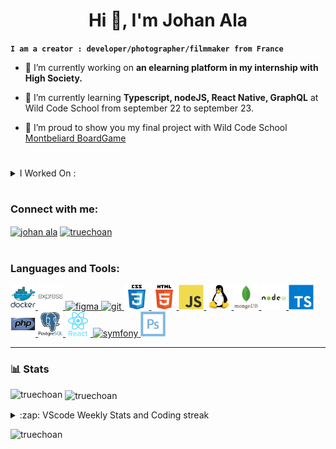 <h1 align="center">Hi 👋, I'm Johan Ala</h1>

**`I am a creator : developer/photographer/filmmaker from France`**

- 🔭 I’m currently working on **an elearning platform in my internship with High Society.**

- 🌱 I’m currently learning **Typescript, nodeJS, React Native, GraphQL** at Wild Code School from september 22 to september 23.

- 👯 I’m proud to show you my final project with Wild Code School [Montbeliard BoardGame](https://montbeliard-cite-libre.remote-fr-1.wilders.dev/)

#

<details>
  <summary> I Worked On :</summary>
  
- Project 3 WCS Montbéliard Jeux d'Histoire :  <a align="right" href='https://github.com/WildCodeSchool/2022-03-php-remote-1283-montbeliard-cite-libre'> <img align="right" src="https://github-readme-stats.vercel.app/api/pin/?username=WildCodeSchool&repo=2022-03-php-remote-1283-montbeliard-cite-libre&show_owner=true&theme=highcontrast" /> </a>
- Project 2 WCS Blindtest :  <a align="right" href='https://github.com/WildCodeSchool/2022-03-php-remotefr-p2-blind-test'> <img align="center" src="https://github-readme-stats.vercel.app/api/pin/?username=WildCodeSchool&repo=2022-03-php-remotefr-p2-blind-test&show_owner=true&theme=highcontrast" /> </a>
- Project 1 WCS Trombinoscope : <a align="right" href='https://github.com/MarysaR/Trombinoscope'><img align="center" src="https://github-readme-stats.vercel.app/api/pin/?username=marysar&repo=Trombinoscope&show_owner=false&theme=highcontrast" /></a>
 

  </details>
       

#

<h3 align="left">Connect with me:</h3>
<p align="left">
<a href="https://linkedin.com/in/johan-ala" target="blank"><img align="center" src="https://raw.githubusercontent.com/rahuldkjain/github-profile-readme-generator/master/src/images/icons/Social/linked-in-alt.svg" alt="johan ala" height="30" width="40" /></a>
<a href="https://instagram.com/truechoan" target="blank"><img align="center" src="https://raw.githubusercontent.com/rahuldkjain/github-profile-readme-generator/master/src/images/icons/Social/instagram.svg" alt="truechoan" height="30" width="40" /></a>
</p>

#

<h3 align="left">Languages and Tools:</h3>
<p align="left"> <a href="https://www.docker.com/" target="_blank" rel="noreferrer"> <img src="https://raw.githubusercontent.com/devicons/devicon/master/icons/docker/docker-original-wordmark.svg" alt="docker" width="40" height="40"/> </a> <a href="https://expressjs.com" target="_blank" rel="noreferrer"> <img src="https://raw.githubusercontent.com/devicons/devicon/master/icons/express/express-original-wordmark.svg" alt="express" width="40" height="40"/> </a> <a href="https://www.figma.com/" target="_blank" rel="noreferrer"> <img src="https://www.vectorlogo.zone/logos/figma/figma-icon.svg" alt="figma" width="40" height="40"/> </a> <a href="https://git-scm.com/" target="_blank" rel="noreferrer"> <img src="https://www.vectorlogo.zone/logos/git-scm/git-scm-icon.svg" alt="git" width="40" height="40"/> </a> 
  <a href="https://www.w3schools.com/css/" target="_blank" rel="noreferrer"> <img src="https://raw.githubusercontent.com/devicons/devicon/master/icons/css3/css3-original-wordmark.svg" alt="css3" width="40" height="40"/> </a> <a href="https://www.w3.org/html/" target="_blank" rel="noreferrer"> <img src="https://raw.githubusercontent.com/devicons/devicon/master/icons/html5/html5-original-wordmark.svg" alt="html5" width="40" height="40"/> </a> <a href="https://developer.mozilla.org/en-US/docs/Web/JavaScript" target="_blank" rel="noreferrer"> <img src="https://raw.githubusercontent.com/devicons/devicon/master/icons/javascript/javascript-original.svg" alt="javascript" width="40" height="40"/> </a> <a href="https://www.linux.org/" target="_blank" rel="noreferrer"> <img src="https://raw.githubusercontent.com/devicons/devicon/master/icons/linux/linux-original.svg" alt="linux" width="40" height="40"/> </a> <a href="https://www.mongodb.com/" target="_blank" rel="noreferrer"> <img src="https://raw.githubusercontent.com/devicons/devicon/master/icons/mongodb/mongodb-original-wordmark.svg" alt="mongodb" width="40" height="40"/> </a> <a href="https://nodejs.org" target="_blank" rel="noreferrer"> <img src="https://raw.githubusercontent.com/devicons/devicon/master/icons/nodejs/nodejs-original-wordmark.svg" alt="nodejs" width="40" height="40"/> </a> <a href="https://www.typescriptlang.org/" target="_blank" rel="noreferrer"> <img src="https://raw.githubusercontent.com/devicons/devicon/master/icons/typescript/typescript-original.svg" alt="typescript" width="40" height="40"/> </a>  <a href="https://www.php.net" target="_blank" rel="noreferrer"> <img src="https://raw.githubusercontent.com/devicons/devicon/master/icons/php/php-original.svg" alt="php" width="40" height="40"/> </a> <a href="https://www.postgresql.org" target="_blank" rel="noreferrer"> <img src="https://raw.githubusercontent.com/devicons/devicon/master/icons/postgresql/postgresql-original-wordmark.svg" alt="postgresql" width="40" height="40"/> </a> <a href="https://reactjs.org/" target="_blank" rel="noreferrer"> <img src="https://raw.githubusercontent.com/devicons/devicon/master/icons/react/react-original-wordmark.svg" alt="react" width="40" height="40"/> </a> <a href="https://symfony.com" target="_blank" rel="noreferrer"> <img src="https://symfony.com/logos/symfony_black_03.svg" alt="symfony" width="40" height="40"/> </a> <a href="https://www.photoshop.com/en" target="_blank" rel="noreferrer"> <img src="https://raw.githubusercontent.com/devicons/devicon/master/icons/photoshop/photoshop-line.svg" alt="photoshop" width="40" height="40"/> </a></p>
  
  ---

### 📊 Stats

<p><img align="left" src="https://github-readme-stats.vercel.app/api/top-langs?username=truechoan&show_icons=true&locale=en&layout=compact" alt="truechoan" /></p>

<p>&nbsp;<img align="center" src="https://github-readme-stats.vercel.app/api?username=truechoan&show_icons=true&locale=en" alt="truechoan" /></p>
  
  <details>
  <summary>:zap: VScode Weekly Stats and Coding streak</summary>

 <img align="center" src="https://github-readme-stats.vercel.app/api/wakatime?username=trueChoan&theme=highcontrast" />
<p><img align="center" src="https://github-readme-streak-stats.herokuapp.com/?user=truechoan&" alt="truechoan" /></p>

</details>
<p align="left"> <img src="https://komarev.com/ghpvc/?username=truechoan&label=Profile%20views&color=0e75b6&style=flat" alt="truechoan" /> </p>
